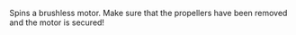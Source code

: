Spins a brushless motor.  Make sure that the propellers have been removed and the motor is secured!
